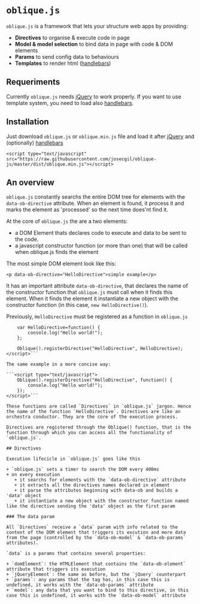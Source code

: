 # `oblique.js`

`oblique.js` is a framework that lets your structure web apps by providing:

+ **Directives** to organise & execute code in page
+ **Model & model selection** to bind data in page with code & DOM elements
+ **Params** to send config data to behaviours
+ **Templates** to render html ([handlebars](http://handlebarsjs.com/))

## Requeriments

Currently `oblique.js` needs  [jQuery](http://jquery.com/) to work properly. If you want to use template system, you need to load also [handlebars](http://handlebarsjs.com/).

## Installation

Just download `oblique.js` or `oblique.min.js` file and load it after [jQuery](http://jquery.com/) and (optionally) [handlebars](http://handlebarsjs.com/)

```
<script type="text/javascript" src="https://raw.githubusercontent.com/josecgil/oblique-js/master/dist/oblique.min.js"></script>
```

## An overview

`oblique.js` constantly searchs the entire DOM tree for elements with the `data-ob-directive` attribute. When an element is found, it process it and marks the element as 'processed' so the next time does'nt find it.

At the core of `oblique.js` the are a two elements: 
+ a DOM Element thats declares code to execute and data to be sent to the code.
+ a javascript constructor function (or more than one) that will be called when oblique.js finds the element

The most simple DOM element look like this:

```<p data-ob-directive="HelloDirective">simple example</p>```

It has an important attribute `data-ob-directive`, that declares the name of the constructor function that `oblique.js` must call when it finds this element. When it finds the element it instantiate a new object with the constructor function (in this case, `new HelloDirective()`).

Previously, `HelloDirective` must be registered as a function in `oblique.js`

```<script type="text/javascript">
    var HelloDirective=function() {
        console.log("Hello world!");
    };
    
    Oblique().registerDirective("HelloDirective", HelloDirective);
</script>```

The same example in a more concise way:

```<script type="text/javascript">    
    Oblique().registerDirective("HelloDirective", function() {
        console.log("Hello world!");
    });
</script>```

These functions are called `Directives` in `oblique.js` jargon. Hence the name of the function `HelloDirective`. Directives are like an orchestra conductor. They are the core of the execution process.

Directives are registered through the Oblique() function, that is the function through which you can access all the functionality of `oblique.js`.

## Directives

Execution lifecicle in `oblique.js` goes like this

+ `oblique.js` sets a timer to search the DOM every 400ms
+ on every execution
   + it searchs for elements with the `data-ob-directive` attribute
   + it extracts all the directives names declared in element
   + it parse the attributes beginning with data-ob and builds a 'data' object
   + it instantiate a new object with the constructor function named like the directive sending the 'data' object as the first param

### The data param

All `Directives` receive a `data` param with info related to the context of the DOM element that triggers its excution and more data from the page (controlled by the `data-ob-model` & `data-ob-params` attributes). 

`data` is a params that contains several properties:

+ `domElement`: the HTMLElement that contains the `data-ob-element` attribute that triggers its execution
+ `jQueryElement`: the same as before, but the `jQuery` counterpart
+ `params`: any params that the tag has, in this case this is undefined, it works with the `data-ob-params` attribute
+ `model`: any data that you want to bind to this directive, in this case this is undefined, it works with the `data-ob-model` attribute

